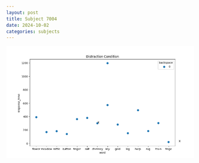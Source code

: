 ```yaml
---
layout: post
title: Subject 7004
date: 2024-10-02
categories: subjects
---
```


![](data/7004/run-1/7004_rt_acc_fuzzy_delay.png)
